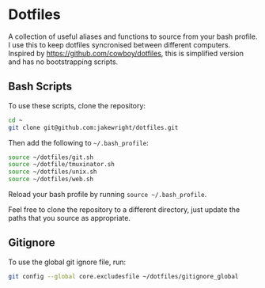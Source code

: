 # Dotfiles

A collection of useful aliases and functions to source from your bash profile.
I use this to keep dotfiles syncronised between different computers.
Inspired by https://github.com/cowboy/dotfiles, this is simplified version and has no bootstrapping scripts.

## Bash Scripts

To use these scripts, clone the repository:

```bash
cd ~
git clone git@github.com:jakewright/dotfiles.git
```

Then add the following to `~/.bash_profile`:

```bash
source ~/dotfiles/git.sh
source ~/dotfile/tmuxinator.sh
source ~/dotfiles/unix.sh
source ~/dotfiles/web.sh
```

Reload your bash profile by running `source ~/.bash_profile`.

Feel free to clone the repository to a different directory, just update the paths that you source as appropriate.

## Gitignore

To use the global git ignore file, run:

```bash
git config --global core.excludesfile ~/dotfiles/gitignore_global
```
